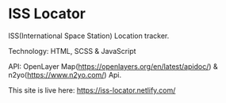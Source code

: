 # ISS Locator
ISS(International Space Station) Location tracker.

Technology: HTML, SCSS & JavaScript

API: OpenLayer Map(https://openlayers.org/en/latest/apidoc/) & n2yo(https://www.n2yo.com/) Api.

This site is live here: https://iss-locator.netlify.com/
